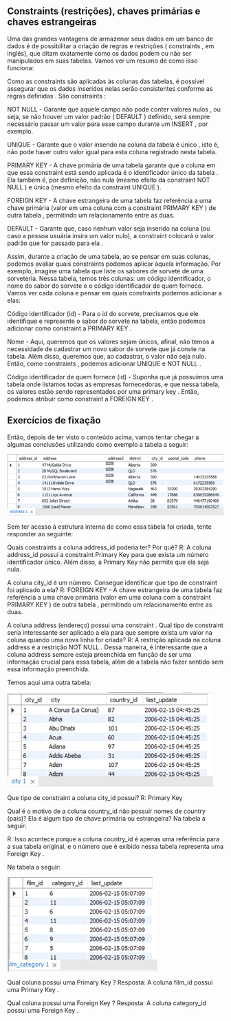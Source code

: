 ## Constraints (restrições), chaves primárias e chaves estrangeiras

Uma das grandes vantagens de armazenar seus dados em um banco de dados é de possibilitar a criação de regras e restrições ( constraints , em inglês), que ditam exatamente como os dados podem ou não ser manipulados em suas tabelas. Vamos ver um resumo de como isso funciona:

Como as constraints são aplicadas às colunas das tabelas, é possível assegurar que os dados inseridos nelas serão consistentes conforme as regras definidas . São constraints :

NOT NULL - Garante que aquele campo não pode conter valores nulos , ou seja, se não houver um valor padrão ( DEFAULT ) definido, será sempre necessário passar um valor para esse campo durante um INSERT , por exemplo.

UNIQUE - Garante que o valor inserido na coluna da tabela é único , isto é, não pode haver outro valor igual para esta coluna registrado nesta tabela.

PRIMARY KEY - A chave primária de uma tabela garante que a coluna em que essa constraint está sendo aplicada é o identificador único da tabela . Ela também é, por definição, não nula (mesmo efeito da constraint NOT NULL ) e única (mesmo efeito da constraint UNIQUE ).

FOREIGN KEY - A chave estrangeira de uma tabela faz referência a uma chave primária (valor em uma coluna com a constraint PRIMARY KEY ) de outra tabela , permitindo um relacionamento entre as duas.

DEFAULT - Garante que, caso nenhum valor seja inserido na coluna (ou caso a pessoa usuária insira um valor nulo), a constraint colocará o valor padrão que for passado para ela .

Assim, durante a criação de uma tabela, ao se pensar em suas colunas, podemos avaliar quais constraints podemos aplicar àquela informação. Por exemplo, imagine uma tabela que liste os sabores de sorvete de uma sorveteria. Nessa tabela, temos três colunas: um código identificador, o nome do sabor do sorvete e o código identificador de quem fornece. Vamos ver cada coluna e pensar em quais constraints podemos adicionar a elas:

Código identificador (id) - Para o id do sorvete, precisamos que ele identifique e represente o sabor do sorvete na tabela, então podemos adicionar como constraint a PRIMARY KEY .

Nome - Aqui, queremos que os valores sejam únicos, afinal, não temos a necessidade de cadastrar um novo sabor de sorvete que já conste na tabela. Além disso, queremos que, ao cadastrar, o valor não seja nulo. Então, como constraints , podemos adicionar UNIQUE e NOT NULL .

Código identificador de quem fornece (id) - Suponha que já possuímos uma tabela onde listamos todas as empresas fornecedoras, e que nessa tabela, os valores estão sendo representados por uma primary key . Então, podemos atribuir como constraint a FOREIGN KEY .


## Exercícios de fixação

Então, depois de ter visto o conteúdo acima, vamos tentar chegar a algumas conclusões utilizando como exemplo a tabela a seguir:

<img src="table1.png" />

Sem ter acesso à estrutura interna de como essa tabela foi criada, tente responder ao seguinte:


Quais constraints a coluna address_id poderia ter? Por quê?
R: A coluna address_id possui a constraint Primary Key para que exista um número identificador único. Além disso, a Primary Key não permite que ela seja nula.

A coluna city_id é um número. Consegue identificar que tipo de constraint foi aplicado a ela?
R: FOREIGN KEY - A chave estrangeira de uma tabela faz referência a uma chave primária (valor em uma coluna com a constraint PRIMARY KEY ) de outra tabela , permitindo um relacionamento entre as duas.

A coluna address (endereço) possui uma constraint . Qual tipo de constraint seria interessante ser aplicado a ela para que sempre exista um valor na coluna quando uma nova linha for criada?
R: A restrição aplicada na coluna address é a restrição NOT NULL . Dessa maneira, é interessante que a coluna address sempre esteja preenchida em função de ser uma informação crucial para essa tabela, além de a tabela não fazer sentido sem essa informação preenchida.


Temos aqui uma outra tabela:

<img src="IntroductionCityTable.png" />

Que tipo de constraint a coluna city_id possui?
R: Primary Key

Qual é o motivo de a coluna country_id não possuir nomes de country (país)? Ela é algum tipo de chave primária ou estrangeira?
Na tabela a seguir:

R: Isso acontece porque a coluna country_id é apenas uma referência para a sua tabela original, e o número que é exibido nessa tabela representa uma Foreign Key . 

Na tabela a seguir:

<img src="IntroductionFilmTable.png" />


Qual coluna possui uma Primary Key ? Resposta: A coluna film_id possui uma Primary Key .

Qual coluna possui uma Foreign Key ? Resposta: A coluna category_id possui uma Foreign Key .